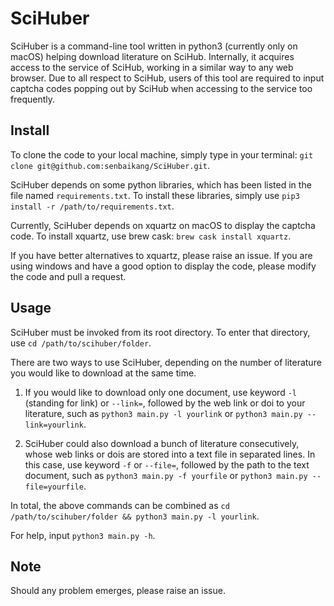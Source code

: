# SciHuber

SciHuber is a command-line tool written in python3 (currently only on macOS) helping download literature on SciHub. Internally, it acquires access to the service of SciHub, working in a similar way to any web browser. Due to all respect to SciHub, users of this tool are required to input captcha codes popping out by SciHub when accessing to the service too frequently.

## Install

To clone the code to your local machine, simply type in your terminal: `git clone git@github.com:senbaikang/SciHuber.git`.

SciHuber depends on some python libraries, which has been listed in the file named `requirements.txt`. To install these libraries, simply use `pip3 install -r /path/to/requirements.txt`.

Currently, SciHuber depends on xquartz on macOS to display the captcha code. To install xquartz, use brew cask: `brew cask install xquartz`.

If you have better alternatives to xquartz, please raise an issue. If you are using windows and have a good option to display the code, please modify the code and pull a request.

## Usage

SciHuber must be invoked from its root directory. To enter that directory, use `cd /path/to/scihuber/folder`.

There are two ways to use SciHuber, depending on the number of literature you would like to download at the same time.

1. If you would like to download only one document, use keyword `-l` (standing for link) or `--link=`, followed by the web link or doi to your literature, such as `python3 main.py -l yourlink` or `python3 main.py --link=yourlink`.

2. SciHuber could also download a bunch of literature consecutively, whose web links or dois are stored into a text file in separated lines. In this case, use keyword `-f` or `--file=`, followed by the path to the text document, such as `python3 main.py -f yourfile` or `python3 main.py --file=yourfile`.

In total, the above commands can be combined as `cd /path/to/scihuber/folder && python3 main.py -l yourlink`.

For help, input `python3 main.py -h`.

## Note

Should any problem emerges, please raise an issue.
